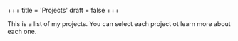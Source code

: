 +++
title = 'Projects'
draft = false
+++

This is a list of my projects. You can select each project ot learn more about each one.
